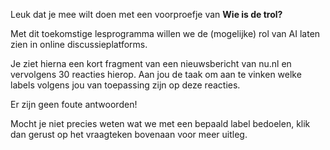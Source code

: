 Leuk dat je mee wilt doen met een voorproefje van **Wie is de trol?**

Met dit toekomstige lesprogramma willen we de (mogelijke) rol van AI laten zien in online discussieplatforms.

Je ziet hierna een kort fragment van een nieuwsbericht van nu.nl en vervolgens 30 reacties hierop. Aan jou de taak om aan te vinken welke labels volgens jou van toepassing zijn op deze reacties. 

Er zijn geen foute antwoorden!

Mocht je niet precies weten wat we met een bepaald label bedoelen, klik dan gerust op het vraagteken bovenaan voor meer uitleg.
